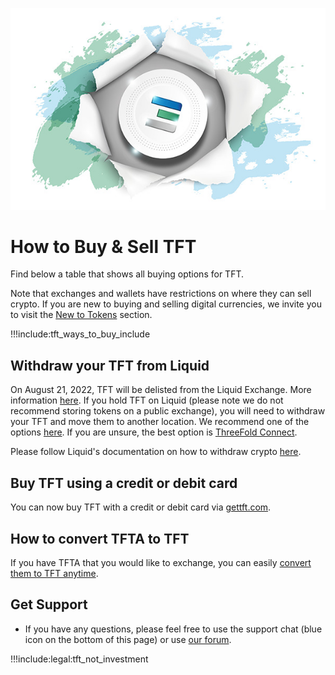 
![](img/tftexplo.jpg)

# How to Buy & Sell TFT

Find below a table that shows all buying options for TFT. 

Note that exchanges and wallets have restrictions on where they can sell crypto. If you are new to buying and selling digital currencies, we invite you to visit the [New to Tokens](newtotokens) section. 

!!!include:tft_ways_to_buy_include

## Withdraw your TFT from Liquid

On August 21, 2022, TFT will be delisted from the Liquid Exchange. More information [here](https://forum.threefold.io/t/tft-will-be-delisted-on-liquid-what-now-and-what-next/3197). If you hold TFT on Liquid (please note we do not recommend storing tokens on a public exchange), you will need to withdraw your TFT and move them to another location. We recommend one of the options [here](threefold_wallets). If you are unsure, the best option is [ThreeFold Connect](threefold_connect).

Please follow Liquid's documentation on how to withdraw crypto [here](https://help.liquid.com/en/articles/2275670-how-to-withdraw-funds-from-my-liquid-account).

## Buy TFT using a credit or debit card

You can now buy TFT with a credit or debit card via [gettft.com](gettft.com).

<!-- ## From a Public Exchange

To buy TFT on an exchange you will have to follow these steps:

- First, send fiat currency (euros, dollars, etc) to the exchange
- Second, convert fiat currency into a digital currency that can be traded with TFT (BTC, XLM, etc. - depends on the exchange)
- Third, buy TFT with the trade-able digital currency

If you would like to sell or exchange TFT on these exchanges, you will have to follow these steps:

- First, exchange your TFT to another digital currency (BTC, USDT, XLM, etc) that can be traded into fiat.
- Then, exchange the other digital currency (BTC, etc.) into fiat.
- Finally, transfer the fiat amount to your bank account. -->

## How to convert TFTA to TFT

If you have TFTA that you would like to exchange, you can easily [convert them to TFT anytime](tfta_to_tft).

## Get Support

- If you have any questions, please feel free to use the support chat (blue icon on the bottom of this page) or use [our forum](https://forum.threefold.io).


!!!include:legal:tft_not_investment